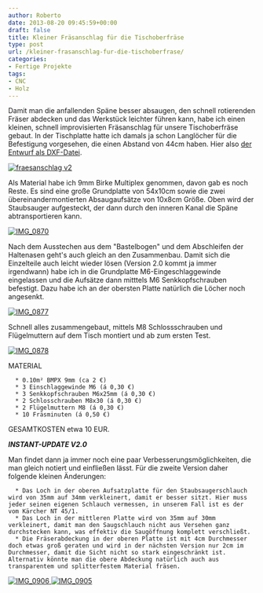 ```yaml
---
author: Roberto
date: 2013-08-20 09:45:59+00:00
draft: false
title: Kleiner Fräsanschlag für die Tischoberfräse
type: post
url: /kleiner-frasanschlag-fur-die-tischoberfrase/
categories:
- Fertige Projekte
tags:
- CNC
- Holz
---
```


Damit man die anfallenden Späne besser absaugen, den schnell rotierenden Fräser abdecken und das Werkstück leichter führen kann, habe ich einen kleinen, schnell improvisierten Fräsanschlag für unsere Tischoberfräse gebaut. <!-- more --> In der Tischplatte hatte ich damals ja schon Langlöcher für die Befestigung vorgesehen, die einen Abstand von 44cm haben. Hier also [der Entwurf als DXF-Datei](https://eigenbaukombinat.de/wp-content/uploads/2013/08/fraesanschlag-v2.dxf).

[![fraesanschlag v2](https://eigenbaukombinat.de/wp-content/uploads/2013/08/fraesanschlag-v2-300x85.png)
](https://eigenbaukombinat.de/wp-content/uploads/2013/08/fraesanschlag-v2.png)

Als Material habe ich 9mm Birke Multiplex genommen, davon gab es noch Reste. Es sind eine große Grundplatte von 54x10cm sowie die zwei übereinandermontierten Absaugaufsätze von 10x8cm Größe. Oben wird der Staubsauger aufgesteckt, der dann durch den inneren Kanal die Späne abtransportieren kann.

[![IMG_0870](https://eigenbaukombinat.de/wp-content/uploads/2013/08/IMG_0870.jpg)
](https://eigenbaukombinat.de/wp-content/uploads/2013/08/IMG_0870.jpg)

Nach dem Ausstechen aus dem "Bastelbogen" und dem Abschleifen der Haltenasen geht's auch gleich an den Zusammenbau. Damit sich die Einzelteile auch leicht wieder lösen (Version 2.0 kommt ja immer irgendwann) habe ich in die Grundplatte M6-Eingeschlaggewinde eingelassen und die Aufsätze dann mitttels M6 Senkkopfschrauben befestigt. Dazu habe ich an der obersten Platte natürlich die Löcher noch angesenkt.

[![IMG_0877](https://eigenbaukombinat.de/wp-content/uploads/2013/08/IMG_0877-1024x682.jpg)
](https://eigenbaukombinat.de/wp-content/uploads/2013/08/IMG_0877.jpg)

Schnell alles zusammengebaut, mittels M8 Schlossschrauben und Flügelmuttern auf dem Tisch montiert und ab zum ersten Test.

[![IMG_0878](https://eigenbaukombinat.de/wp-content/uploads/2013/08/IMG_0878-1024x682.jpg)
](https://eigenbaukombinat.de/wp-content/uploads/2013/08/IMG_0878.jpg)

MATERIAL



	  * 0.10m² BMPX 9mm (ca 2 €)
	  * 3 Einschlaggewinde M6 (á 0,30 €)
	  * 3 Senkkopfschrauben M6x25mm (á 0,30 €)
	  * 2 Schlosschrauben M8x30 (á 0,30 €)
	  * 2 Flügelmuttern M8 (á 0,30 €)
	  * 10 Fräsminuten (á 0,50 €)

GESAMTKOSTEN etwa 10 EUR.

***INSTANT-UPDATE V2.0***

Man findet dann ja immer noch eine paar Verbesserungsmöglichkeiten, die man gleich notiert und einfließen lässt. Für die zweite Version daher folgende kleinen Änderungen:



	  * Das Loch in der oberen Aufsatzplatte für den Staubsaugerschlauch wird von 35mm auf 34mm verkleinert, damit er besser sitzt. Hier muss jeder seinen eigenen Schlauch vermessen, in unserem Fall ist es der vom Kärcher NT 45/1.
	  * Das Loch in der mittleren Platte wird von 35mm auf 30mm verkleinert, damit man den Saugschlauch nicht aus Versehen ganz durchstecken kann, was effektiv die Saugöffnung komplett verschließt.
	  * Die Fräserabdeckung in der oberen Platte ist mit 4cm Durchmesser doch etwas groß geraten und wird in der nächsten Version nur 2cm im Durchmesser, damit die Sicht nicht so stark eingeschränkt ist. Alternativ könnte man die obere Abdeckung natürlich auch aus transparentem und splitterfestem Material fräsen.

[![IMG_0906](https://eigenbaukombinat.de/wp-content/uploads/2013/08/IMG_0906-1024x682.jpg)
](https://eigenbaukombinat.de/wp-content/uploads/2013/08/IMG_0906.jpg) [![IMG_0905](https://eigenbaukombinat.de/wp-content/uploads/2013/08/IMG_0905-1024x682.jpg)
](https://eigenbaukombinat.de/wp-content/uploads/2013/08/IMG_0905.jpg)
